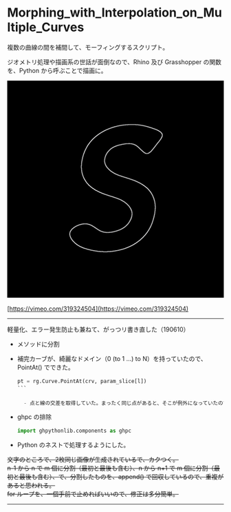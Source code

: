 # Morphing_with_Interpolation_on_Multiple_Curves  


複数の曲線の間を補間して、モーフィングするスクリプト。  

ジオメトリ処理や描画系の世話が面倒なので、Rhino 及び Grasshopper の関数を、Python から呼ぶことで描画に。  

![photo](out.gif)  

[https://vimeo.com/319324504](https://vimeo.com/319324504)  


---  


軽量化、エラー発生防止も兼ねて、がっつリ書き直した（190610）  


- メソッドに分割  


- 補完カーブが、綺麗なドメイン（0 (to 1 ...) to N）を持っていたので、PointAt() でできた。  

  ````Python
  pt = rg.Curve.PointAt(crv, param_slice[l])
  ```  
  
    - 点と線の交差を取得していた。まったく同じ点があると、そこが例外になっていたので、適当にキャッチしていたのでエラー頻発。  


- ghpc の排除  
  ```Python
  import ghpythonlib.components as ghpc
  ```

- Python のネストで処理するようにした。  



~~文字のところで、2枚同じ画像が生成されているで、カクつく。  
n-1 から n で m 個に分割（最初と最後も含む）、n から n+1 で m 個に分割（最初と最後も含む）、で、分割したものを、append() で回収しているので、重複があると思われる。  
for ループを、一個手前で止めればいいので、修正は多分簡単。~~  


---